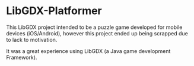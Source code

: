 # LibGDX-Platformer

This LibGDX project intended to be a puzzle game developed for mobile devices (iOS/Android), however this project ended up being scrapped due to lack to motivation. 

It was a great experience using LibGDX (a Java game development Framework).

